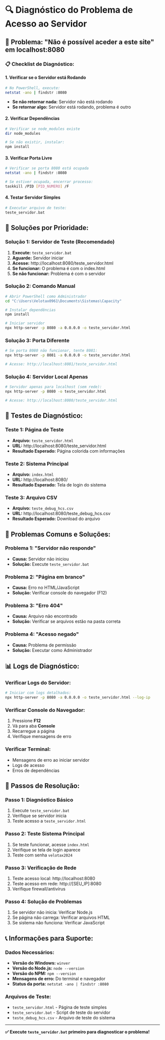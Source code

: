 # 🔍 **Diagnóstico do Problema de Acesso ao Servidor**

## 🚨 **Problema: "Não é possível aceder a este site" em localhost:8080**

### **📋 Checklist de Diagnóstico:**

#### **1. Verificar se o Servidor está Rodando**
```bash
# No PowerShell, execute:
netstat -ano | findstr :8080
```
- **Se não retornar nada:** Servidor não está rodando
- **Se retornar algo:** Servidor está rodando, problema é outro

#### **2. Verificar Dependências**
```bash
# Verificar se node_modules existe
dir node_modules

# Se não existir, instalar:
npm install
```

#### **3. Verificar Porta Livre**
```bash
# Verificar se porta 8080 está ocupada
netstat -ano | findstr :8080

# Se estiver ocupada, encerrar processo:
taskkill /PID [PID_NUMERO] /F
```

#### **4. Testar Servidor Simples**
```bash
# Executar arquivo de teste:
teste_servidor.bat
```

## 🔧 **Soluções por Prioridade:**

### **Solução 1: Servidor de Teste (Recomendado)**
1. **Execute:** `teste_servidor.bat`
2. **Aguarde:** Servidor iniciar
3. **Acesse:** http://localhost:8080/teste_servidor.html
4. **Se funcionar:** O problema é com o index.html
5. **Se não funcionar:** Problema é com o servidor

### **Solução 2: Comando Manual**
```bash
# Abrir PowerShell como Administrador
cd "C:\Users\Velotax0961\Documents\Sistemas\Capacity"

# Instalar dependências
npm install

# Iniciar servidor
npx http-server -p 8080 -a 0.0.0.0 -o teste_servidor.html
```

### **Solução 3: Porta Diferente**
```bash
# Se porta 8080 não funcionar, tente 8081:
npx http-server -p 8081 -a 0.0.0.0 -o teste_servidor.html

# Acesse: http://localhost:8081/teste_servidor.html
```

### **Solução 4: Servidor Local Apenas**
```bash
# Servidor apenas para localhost (sem rede):
npx http-server -p 8080 -o teste_servidor.html

# Acesse: http://localhost:8080/teste_servidor.html
```

## 🧪 **Testes de Diagnóstico:**

### **Teste 1: Página de Teste**
- **Arquivo:** `teste_servidor.html`
- **URL:** http://localhost:8080/teste_servidor.html
- **Resultado Esperado:** Página colorida com informações

### **Teste 2: Sistema Principal**
- **Arquivo:** `index.html`
- **URL:** http://localhost:8080/
- **Resultado Esperado:** Tela de login do sistema

### **Teste 3: Arquivo CSV**
- **Arquivo:** `teste_debug_hcs.csv`
- **URL:** http://localhost:8080/teste_debug_hcs.csv
- **Resultado Esperado:** Download do arquivo

## 🚨 **Problemas Comuns e Soluções:**

### **Problema 1: "Servidor não responde"**
- **Causa:** Servidor não iniciou
- **Solução:** Execute `teste_servidor.bat`

### **Problema 2: "Página em branco"**
- **Causa:** Erro no HTML/JavaScript
- **Solução:** Verificar console do navegador (F12)

### **Problema 3: "Erro 404"**
- **Causa:** Arquivo não encontrado
- **Solução:** Verificar se arquivos estão na pasta correta

### **Problema 4: "Acesso negado"**
- **Causa:** Problema de permissão
- **Solução:** Executar como Administrador

## 📊 **Logs de Diagnóstico:**

### **Verificar Logs do Servidor:**
```bash
# Iniciar com logs detalhados:
npx http-server -p 8080 -a 0.0.0.0 -o teste_servidor.html --log-ip
```

### **Verificar Console do Navegador:**
1. Pressione **F12**
2. Vá para aba **Console**
3. Recarregue a página
4. Verifique mensagens de erro

### **Verificar Terminal:**
- Mensagens de erro ao iniciar servidor
- Logs de acesso
- Erros de dependências

## 🎯 **Passos de Resolução:**

### **Passo 1: Diagnóstico Básico**
1. Execute `teste_servidor.bat`
2. Verifique se servidor inicia
3. Teste acesso a `teste_servidor.html`

### **Passo 2: Teste Sistema Principal**
1. Se teste funcionar, acesse `index.html`
2. Verifique se tela de login aparece
3. Teste com senha `velotax2024`

### **Passo 3: Verificação de Rede**
1. Teste acesso local: http://localhost:8080
2. Teste acesso em rede: http://[SEU_IP]:8080
3. Verifique firewall/antivírus

### **Passo 4: Solução de Problemas**
1. Se servidor não inicia: Verificar Node.js
2. Se página não carrega: Verificar arquivos HTML
3. Se sistema não funciona: Verificar JavaScript

## 📞 **Informações para Suporte:**

### **Dados Necessários:**
- **Versão do Windows:** `winver`
- **Versão do Node.js:** `node --version`
- **Versão do NPM:** `npm --version`
- **Mensagens de erro:** Do terminal e navegador
- **Status da porta:** `netstat -ano | findstr :8080`

### **Arquivos de Teste:**
- `teste_servidor.html` - Página de teste simples
- `teste_servidor.bat` - Script de teste do servidor
- `teste_debug_hcs.csv` - Arquivo de teste do sistema

---

**✅ Execute `teste_servidor.bat` primeiro para diagnosticar o problema!**

